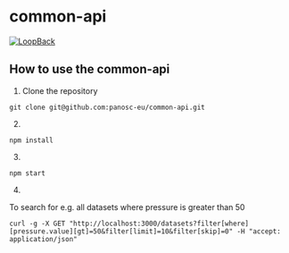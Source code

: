 # common-api

[![LoopBack](https://github.com/strongloop/loopback-next/raw/master/docs/site/imgs/branding/Powered-by-LoopBack-Badge-(blue)-@2x.png)](http://loopback.io/)


## How to use the common-api

1. Clone the repository 

```
git clone git@github.com:panosc-eu/common-api.git
```
2. 
```
npm install
```

3. 
```
npm start
```

4. 
To search for e.g. all datasets where pressure is greater than 50 
```
curl -g -X GET "http://localhost:3000/datasets?filter[where][pressure.value][gt]=50&filter[limit]=10&filter[skip]=0" -H "accept: application/json"
```

